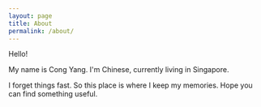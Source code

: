 ```yaml
---
layout: page
title: About
permalink: /about/
---
```


Hello! 

My name is Cong Yang. I'm Chinese, currently living in Singapore.

I forget things fast. So this place is where I keep my memories. Hope you can find something useful.